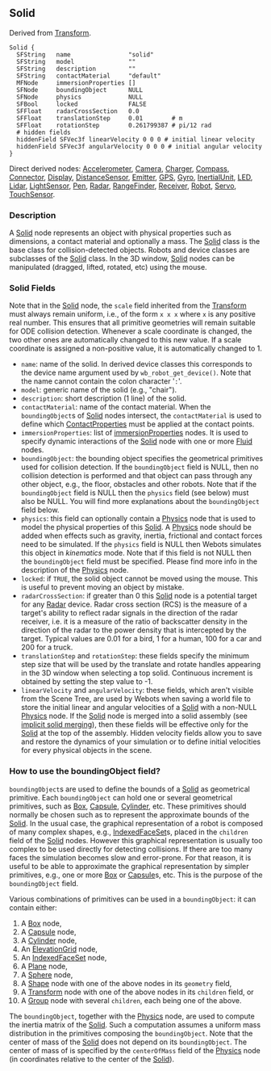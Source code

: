 ## Solid

Derived from [Transform](transform.md).

```
Solid {
  SFString   name                "solid"
  SFString   model               ""
  SFString   description         ""
  SFString   contactMaterial     "default"
  MFNode     immersionProperties []
  SFNode     boundingObject      NULL
  SFNode     physics             NULL
  SFBool     locked              FALSE
  SFFloat    radarCrossSection   0.0
  SFFloat    translationStep     0.01        # m
  SFFloat    rotationStep        0.261799387 # pi/12 rad
  # hidden fields
  hiddenField SFVec3f linearVelocity 0 0 0 # initial linear velocity
  hiddenField SFVec3f angularVelocity 0 0 0 # initial angular velocity
}
```

Direct derived nodes: [Accelerometer](accelerometer.md), [Camera](camera.md),
[Charger](charger.md), [Compass](compass.md), [Connector](connector.md),
[Display](display.md), [DistanceSensor](distancesensor.md),
[Emitter](emitter.md), [GPS](gps.md), [Gyro](gyro.md),
[InertialUnit](inertialunit.md), [LED](led.md), [Lidar](lidar.md),
[LightSensor](lightsensor.md), [Pen](pen.md), [Radar](radar.md),
[RangeFinder](rangefinder.md), [Receiver](receiver.md), [Robot](robot.md),
[Servo](servo.md), [TouchSensor](touchsensor.md).

### Description

A [Solid](#solid) node represents an object with physical properties such as
dimensions, a contact material and optionally a mass. The [Solid](#solid) class
is the base class for collision-detected objects. Robots and device classes are
subclasses of the [Solid](#solid) class. In the 3D window, [Solid](#solid) nodes
can be manipulated (dragged, lifted, rotated, etc) using the mouse.

### Solid Fields

Note that in the [Solid](#solid) node, the `scale` field inherited from the
[Transform](transform.md) must always remain uniform, i.e., of the form `x x x`
where `x` is any positive real number. This ensures that all primitive
geometries will remain suitable for ODE collision detection. Whenever a scale
coordinate is changed, the two other ones are automatically changed to this new
value. If a scale coordinate is assigned a non-positive value, it is
automatically changed to 1.

- `name`: name of the solid. In derived device classes this corresponds to the
device name argument used by `wb_robot_get_device()`. Note that the name cannot
contain the colon character '`:`'.
- `model`: generic name of the solid (e.g., "chair").
- `description`: short description (1 line) of the solid.
- `contactMaterial`: name of the contact material. When the `boundingObject`s of
[Solid](#solid) nodes intersect, the `contactMaterial` is used to define which
[ContactProperties](contactproperties.md) must be applied at the contact points.
- `immersionProperties`: list of [ immersionProperties](immersionproperties.md)
nodes. It is used to specify dynamic interactions of the [Solid](#solid) node
with one or more [Fluid](fluid.md) nodes.
- `boundingObject`: the bounding object specifies the geometrical primitives used
for collision detection. If the `boundingObject` field is NULL, then no
collision detection is performed and that object can pass through any other
object, e.g., the floor, obstacles and other robots. Note that if the
`boundingObject` field is NULL then the `physics` field (see below) must also be
NULL. You will find more explanations about the `boundingObject` field below.
- `physics`: this field can optionally contain a [Physics](physics.md) node that
is used to model the physical properties of this [Solid](#solid). A
[Physics](physics.md) node should be added when effects such as gravity,
inertia, frictional and contact forces need to be simulated. If the `physics`
field is NULL then Webots simulates this object in *kinematics* mode. Note that
if this field is not NULL then the `boundingObject` field must be specified.
Please find more info in the description of the [Physics](physics.md) node.
- `locked`: if `TRUE`, the solid object cannot be moved using the mouse. This is
useful to prevent moving an object by mistake.
- `radarCrossSection`: if greater than 0 this [Solid](#solid) node is a potential
target for any [Radar](radar.md) device. Radar cross section (RCS) is the
measure of a target's ability to reflect radar signals in the direction of the
radar receiver, i.e. it is a measure of the ratio of backscatter density in the
direction of the radar to the power density that is intercepted by the target.
Typical values are 0.01 for a bird, 1 for a human, 100 for a car and 200 for a
truck.
- `translationStep` and `rotationStep`: these fields specify the minimum step size
that will be used by the translate and rotate handles appearing in the 3D window
when selecting a top solid. Continuous increment is obtained by setting the step
value to -1.
- `linearVelocity` and `angularVelocity`: these fields, which aren't visible from
the Scene Tree, are used by Webots when saving a world file to store the initial
linear and angular velocities of a [Solid](#solid) with a non-NULL
[Physics](physics.md) node. If the [Solid](#solid) node is merged into a solid
assembly (see [implicit solid
merging](physics.md#implicit-solid-merging-and-joints)), then these fields will
be effective only for the [Solid](#solid) at the top of the assembly. Hidden
velocity fields allow you to save and restore the dynamics of your simulation or
to define initial velocities for every physical objects in the scene.

### How to use the boundingObject field?

`boundingObject`s are used to define the bounds of a [Solid](#solid) as
geometrical primitive. Each `boundingObject` can hold one or several geometrical
primitives, such as [Box](box.md), [Capsule](capsule.md),
[Cylinder](cylinder.md), etc. These primitives should normally be chosen such as
to represent the approximate bounds of the [Solid](#solid). In the usual case,
the graphical representation of a robot is composed of many complex shapes,
e.g., [IndexedFaceSet](indexedfaceset.md)s, placed in the `children` field of
the [Solid](#solid) nodes. However this graphical representation is usually too
complex to be used directly for detecting collisions. If there are too many
faces the simulation becomes slow and error-prone. For that reason, it is useful
to be able to approximate the graphical representation by simpler primitives,
e.g., one or more [Box](box.md) or [Capsule](capsule.md)s, etc. This is the
purpose of the `boundingObject` field.

Various combinations of primitives can be used in a `boundingObject`: it can
contain either:

1. A [Box](box.md) node,
2. A [Capsule](capsule.md) node,
3. A [Cylinder](cylinder.md) node,
4. An [ElevationGrid](elevationgrid.md) node,
5. An [IndexedFaceSet](indexedfaceset.md) node,
6. A [Plane](plane.md) node,
7. A [Sphere](sphere.md) node,
8. A [Shape](shape.md) node with one of the above nodes in its `geometry` field,
9. A [Transform](transform.md) node with one of the above nodes in its `children`
field, or
10. A [Group](group.md) node with several `children`, each being one of the above.

The `boundingObject`, together with the [Physics](physics.md) node, are used to
compute the inertia matrix of the [Solid](#solid). Such a computation assumes a
uniform mass distribution in the primitives composing the `boundingObject`. Note
that the center of mass of the [Solid](#solid) does not depend on its
`boundingObject`. The center of mass of is specified by the `centerOfMass` field
of the [Physics](physics.md) node (in coordinates relative to the center of the
[Solid](#solid)).

